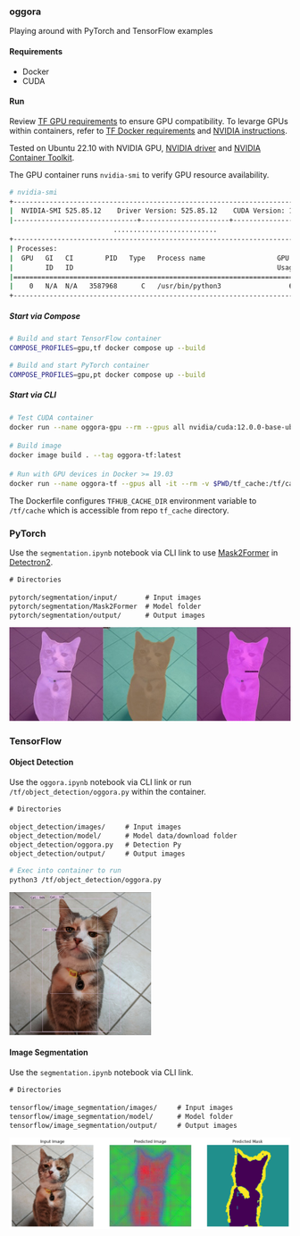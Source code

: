 ### oggora

Playing around with PyTorch and TensorFlow examples

#### Requirements

- Docker
- CUDA


#### Run

Review [TF GPU requirements](https://www.tensorflow.org/install/pip#hardware_requirements) to ensure GPU compatibility. To levarge GPUs within containers, refer to [TF Docker requirements](https://www.tensorflow.org/install/docker#tensorflow_docker_requirements) and [NVIDIA instructions](https://docs.nvidia.com/datacenter/cloud-native/index.html). 

Tested on Ubuntu 22.10 with NVIDIA GPU, [NVIDIA driver](https://docs.nvidia.com/datacenter/cloud-native/container-toolkit/install-guide.html#pre-requisites) and [NVIDIA Container Toolkit](https://docs.nvidia.com/datacenter/cloud-native/container-toolkit/install-guide.html).

The GPU container runs `nvidia-smi` to verify GPU resource availability.

```sh
# nvidia-smi
+-----------------------------------------------------------------------------+
|  NVIDIA-SMI 525.85.12    Driver Version: 525.85.12    CUDA Version: 12.0    |
|-------------------------------+----------------------+----------------------+
                          ..........................
+-----------------------------------------------------------------------------+
| Processes:                                                                  |
|  GPU   GI   CI        PID   Type   Process name                  GPU Memory |
|        ID   ID                                                   Usage      |
|=============================================================================|
|    0   N/A  N/A   3587968      C   /usr/bin/python3                 6959MiB |
+-----------------------------------------------------------------------------+
```

##### Start via Compose

```sh
# Build and start TensorFlow container
COMPOSE_PROFILES=gpu,tf docker compose up --build
```

```sh
# Build and start PyTorch container
COMPOSE_PROFILES=gpu,pt docker compose up --build
```

##### Start via CLI

```sh
# Test CUDA container
docker run --name oggora-gpu --rm --gpus all nvidia/cuda:12.0.0-base-ubuntu22.04 nvidia-smi

# Build image
docker image build . --tag oggora-tf:latest

# Run with GPU devices in Docker >= 19.03 
docker run --name oggora-tf --gpus all -it --rm -v $PWD/tf_cache:/tf/cache -v $PWD/object_detection:/tf/object_detection -p 8888:8888 oggora-tf:latest
```

The Dockerfile configures `TFHUB_CACHE_DIR` environment variable to `/tf/cache` which is accessible from repo `tf_cache` directory.

### PyTorch

Use the `segmentation.ipynb` notebook via CLI link to use [Mask2Former](https://github.com/facebookresearch/Mask2Former) in [Detectron2](https://github.com/facebookresearch/detectron2).

```
# Directories

pytorch/segmentation/input/       # Input images
pytorch/segmentation/Mask2Former  # Model folder
pytorch/segmentation/output/      # Output images 
```

![Output image](./pytorch/segmentation/output/combined_result_pixel.jpg?raw=true "Segmentation output image of Pixel the cat")


### TensorFlow

####  Object Detection
Use the `oggora.ipynb` notebook via CLI link or run `/tf/object_detection/oggora.py` within the container.

```
# Directories

object_detection/images/     # Input images 
object_detection/model/      # Model data/download folder
object_detection/oggora.py   # Detection Py
object_detection/output/     # Output images 
```

```sh
# Exec into container to run
python3 /tf/object_detection/oggora.py 
```

![Output image](./tensorflow/object_detection/output/pixel_detect.png?raw=true "Object detection output image of Pixel the cat")

####  Image Segmentation

Use the `segmentation.ipynb` notebook via CLI link.

```
# Directories

tensorflow/image_segmentation/images/     # Input images 
tensorflow/image_segmentation/model/      # Model folder
tensorflow/image_segmentation/output/     # Output images 
```

![Output image](./tensorflow/image_segmentation/output/pixel_segment.png?raw=true "Image Segmentation output image of Pixel the cat")



